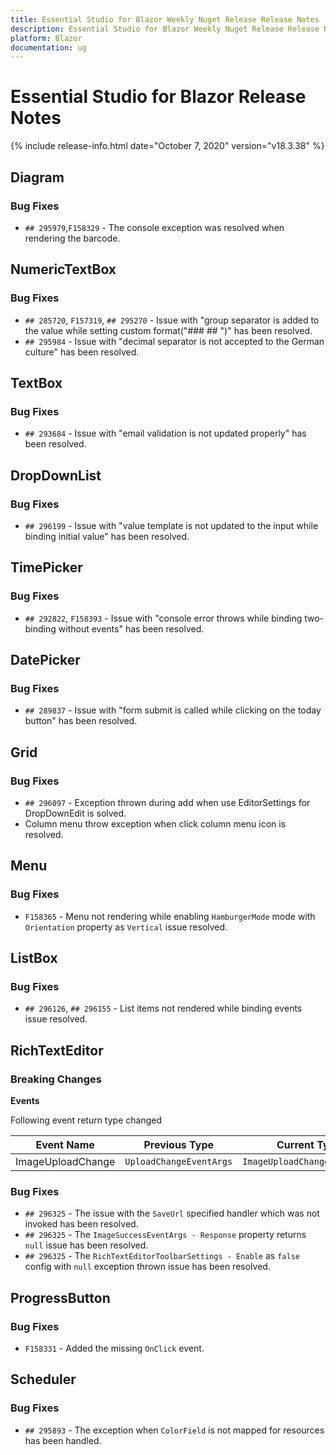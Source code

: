 ```yaml
---
title: Essential Studio for Blazor Weekly Nuget Release Release Notes  
description: Essential Studio for Blazor Weekly Nuget Release Release Notes  
platform: Blazor
documentation: ug
---
```


# Essential Studio for Blazor  Release Notes  

{% include release-info.html date="October 7, 2020"  version="v18.3.38" %} 


##  Diagram

###    Bug Fixes

- `## 295979`,`F158329` - The console exception was resolved when rendering the barcode.

##  NumericTextBox
 
###    Bug Fixes
 
- `## 285720`, `F157319`, `## 295270` - Issue with "group separator is added to the value while setting custom format("###   ## ")" has been resolved. 
- `## 295984` - Issue with "decimal separator is not accepted to the German culture" has been resolved.

##  TextBox
 
###    Bug Fixes
 
- `## 293684` - Issue with "email validation is not updated properly" has been resolved. 

##  DropDownList

###    Bug Fixes

- `## 296199` - Issue with "value template is not updated to the input while binding initial value" has been resolved.

##  TimePicker

###    Bug Fixes

- `## 292822`, `F158393` - Issue with "console error throws while binding two-binding without events" has been resolved.
 
##  DatePicker 
 
###    Bug Fixes
 
- `## 289837` - Issue with "form submit is called while clicking on the today button" has been resolved.

##  Grid

###    Bug Fixes

- `## 296097` - Exception thrown during add when use EditorSettings for DropDownEdit is solved.
- Column menu throw exception when click column menu icon is resolved.

##  Menu

###    Bug Fixes

- `F158365` - Menu not rendering while enabling `HamburgerMode` mode with `Orientation` property as `Vertical` issue resolved.

##  ListBox

###    Bug Fixes

- `## 296126`, `## 296155` - List items not rendered while binding events issue resolved.

##  RichTextEditor

###    Breaking Changes

**Events**

Following event return type changed

| Event Name | Previous Type | Current Type |
|------------|---------------|--------------|
| ImageUploadChange | `UploadChangeEventArgs` | `ImageUploadChangeEventArgs` |

###    Bug Fixes

- `## 296325` - The issue with the `SaveUrl` specified handler which was not invoked has been resolved.
- `## 296325` - The `ImageSuccessEventArgs - Response` property returns `null` issue has been resolved.
- `## 296325` - The `RichTextEditorToolbarSettings - Enable` as `false` config with `null` exception thrown issue has been resolved.

##  ProgressButton

###    Bug Fixes

- `F158331` - Added the missing `OnClick` event.

##  Scheduler

###    Bug Fixes
 
- `## 295893` - The exception when `ColorField` is not mapped for resources has been handled.
